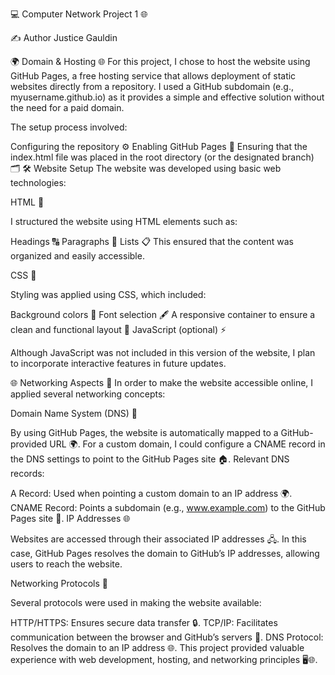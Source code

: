 
💻 Computer Network Project 1 🌐

✍️ Author
Justice Gauldin

🌍 Domain & Hosting 🌐
For this project, I chose to host the website using GitHub Pages, a free hosting service that allows deployment of static websites directly from a repository. I used a GitHub subdomain (e.g., myusername.github.io) as it provides a simple and effective solution without the need for a paid domain.

The setup process involved:

Configuring the repository ⚙️
Enabling GitHub Pages 🔧
Ensuring that the index.html file was placed in the root directory (or the designated branch) 🗂️
🛠️ Website Setup
The website was developed using basic web technologies:

HTML 📝

I structured the website using HTML elements such as:

Headings 🔠
Paragraphs 📜
Lists 📋
This ensured that the content was organized and easily accessible.

CSS 🎨

Styling was applied using CSS, which included:

Background colors 🎨
Font selection 🖋️
A responsive container to ensure a clean and functional layout 📱
JavaScript (optional) ⚡

Although JavaScript was not included in this version of the website, I plan to incorporate interactive features in future updates.

🌐 Networking Aspects 📡
In order to make the website accessible online, I applied several networking concepts:

Domain Name System (DNS) 📡

By using GitHub Pages, the website is automatically mapped to a GitHub-provided URL 🌍.
For a custom domain, I could configure a CNAME record in the DNS settings to point to the GitHub Pages site 🏠.
Relevant DNS records:

A Record: Used when pointing a custom domain to an IP address 🌍.
CNAME Record: Points a subdomain (e.g., www.example.com) to the GitHub Pages site 🔗.
IP Addresses 🌐

Websites are accessed through their associated IP addresses 🖧. In this case, GitHub Pages resolves the domain to GitHub’s IP addresses, allowing users to reach the website.

Networking Protocols 📶

Several protocols were used in making the website available:

HTTP/HTTPS: Ensures secure data transfer 🔒.
TCP/IP: Facilitates communication between the browser and GitHub’s servers 🔄.
DNS Protocol: Resolves the domain to an IP address 🌐.
This project provided valuable experience with web development, hosting, and networking principles 🖥️🌐.
